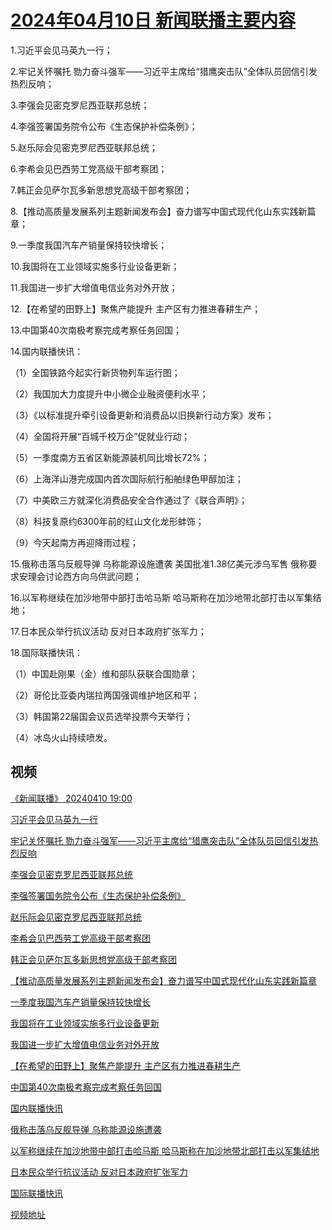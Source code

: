 # [2024年04月10日 新闻联播主要内容](https://tv.cctv.com/lm/xwlb/day/20240410.shtml)

1.习近平会见马英九一行；

2.牢记关怀嘱托 勠力奋斗强军——习近平主席给“猎鹰突击队”全体队员回信引发热烈反响；

3.李强会见密克罗尼西亚联邦总统；

4.李强签署国务院令公布《生态保护补偿条例》；

5.赵乐际会见密克罗尼西亚联邦总统；

6.李希会见巴西劳工党高级干部考察团；

7.韩正会见萨尔瓦多新思想党高级干部考察团；

8.【推动高质量发展系列主题新闻发布会】奋力谱写中国式现代化山东实践新篇章；

9.一季度我国汽车产销量保持较快增长；

10.我国将在工业领域实施多行业设备更新；

11.我国进一步扩大增值电信业务对外开放；

12.【在希望的田野上】聚焦产能提升 主产区有力推进春耕生产；

13.中国第40次南极考察完成考察任务回国；

14.国内联播快讯：

（1）全国铁路今起实行新货物列车运行图；

（2）我国加大力度提升中小微企业融资便利水平；

（3）《以标准提升牵引设备更新和消费品以旧换新行动方案》发布；

（4）全国将开展“百城千校万企”促就业行动；

（5）一季度南方五省区新能源装机同比增长72%；

（6）上海洋山港完成国内首次国际航行船舶绿色甲醇加注；

（7）中美欧三方就深化消费品安全合作通过了《联合声明》；

（8）科技复原约6300年前的红山文化龙形蚌饰；

（9）今天起南方再迎降雨过程；

15.俄称击落乌反舰导弹 乌称能源设施遭袭 美国批准1.38亿美元涉乌军售 俄称要求安理会讨论西方向乌供武问题；

16.以军称继续在加沙地带中部打击哈马斯 哈马斯称在加沙地带北部打击以军集结地；

17.日本民众举行抗议活动 反对日本政府扩张军力；

18.国际联播快讯：

（1）中国赴刚果（金）维和部队获联合国勋章；

（2）哥伦比亚委内瑞拉两国强调维护地区和平；

（3）韩国第22届国会议员选举投票今天举行；

（4）冰岛火山持续喷发。

## 视频

[《新闻联播》 20240410 19:00](https://tv.cctv.com/2024/04/10/VIDEixt8UMC9LubRhA1bXbs5240410.shtml)

[习近平会见马英九一行](https://tv.cctv.com/2024/04/10/VIDEKjrLtHebJ8le8gmyZY5B240410.shtml)

[牢记关怀嘱托 勠力奋斗强军——习近平主席给“猎鹰突击队”全体队员回信引发热烈反响](https://tv.cctv.com/2024/04/10/VIDEaIkPohW1PGuZ2Z0MMaFf240410.shtml)

[李强会见密克罗尼西亚联邦总统](https://tv.cctv.com/2024/04/10/VIDEAGhsnAvAq5xsRrcKmBO3240410.shtml)

[李强签署国务院令公布《生态保护补偿条例》](https://tv.cctv.com/2024/04/10/VIDERFqBT6hOd4PWGzU7bWzs240410.shtml)

[赵乐际会见密克罗尼西亚联邦总统](https://tv.cctv.com/2024/04/10/VIDE9gELEmANLcsTnnD9Or1D240410.shtml)

[李希会见巴西劳工党高级干部考察团](https://tv.cctv.com/2024/04/10/VIDEwXTK0aNnz7BWha6hx5oZ240410.shtml)

[韩正会见萨尔瓦多新思想党高级干部考察团](https://tv.cctv.com/2024/04/10/VIDErWs5JbCuzaTDzTrsCa7z240410.shtml)

[【推动高质量发展系列主题新闻发布会】奋力谱写中国式现代化山东实践新篇章](https://tv.cctv.com/2024/04/10/VIDE3D8KQdwwWIuifW0qrzEc240410.shtml)

[一季度我国汽车产销量保持较快增长](https://tv.cctv.com/2024/04/10/VIDEWMySFHVaJ8oEgxeA7lrS240410.shtml)

[我国将在工业领域实施多行业设备更新](https://tv.cctv.com/2024/04/10/VIDEaolJntExG3AAkMItV0oQ240410.shtml)

[我国进一步扩大增值电信业务对外开放](https://tv.cctv.com/2024/04/10/VIDEfbfNnhcsznK2GW4yv8Fn240410.shtml)

[【在希望的田野上】聚焦产能提升 主产区有力推进春耕生产](https://tv.cctv.com/2024/04/10/VIDEkmBcz9ZbSCzvY1c2qD9W240410.shtml)

[中国第40次南极考察完成考察任务回国](https://tv.cctv.com/2024/04/10/VIDEhW3OreWCNju7uDX67qiO240410.shtml)

[国内联播快讯](https://tv.cctv.com/2024/04/10/VIDEeqG1YTjFIYCSnuOkpOkT240410.shtml)

[俄称击落乌反舰导弹 乌称能源设施遭袭](https://tv.cctv.com/2024/04/10/VIDEPuNR5OFcpMIKkAsSXJ7S240410.shtml)

[以军称继续在加沙地带中部打击哈马斯 哈马斯称在加沙地带北部打击以军集结地](https://tv.cctv.com/2024/04/10/VIDE0Lo43S27rdWH2ImnZcal240410.shtml)

[日本民众举行抗议活动 反对日本政府扩张军力](https://tv.cctv.com/2024/04/10/VIDEkpAp1oFKxqk45FintQnP240410.shtml)

[国际联播快讯](https://tv.cctv.com/2024/04/10/VIDE8lGN79kwVdDOG9HtlbQD240410.shtml)

[视频地址](https://tv.cctv.com/lm/xwlb/day/20240410.shtml) 

